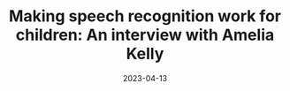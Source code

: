 ---
title: "Making speech recognition work for children: An interview with Amelia Kelly"
collection: publications
permalink: /publication/2023-XRDS-Interview
date: 2023-04-13
venue: 'XRDS: Crossroads, The ACM Magazine for Students'
paperurl: 'http://aadair3.github.io/files/papers/2023-XRDS-Interview.pdf'
link: 'https://doi.org/10.1145/3589638'
citation: 'Adair, A., & Koh, J. J. (2023). Making speech recognition work for children: An interview with Amelia
Kelly. <i>XRDS: Crossroads, The ACM Magazine for Students, 29</i>(3), 26-29.'
---